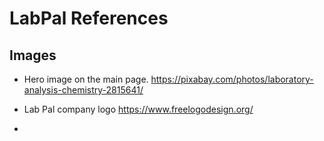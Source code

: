 # LabPal References

## Images
- Hero image on the main page.
  https://pixabay.com/photos/laboratory-analysis-chemistry-2815641/
  
- Lab Pal company logo
  https://www.freelogodesign.org/
  
- 